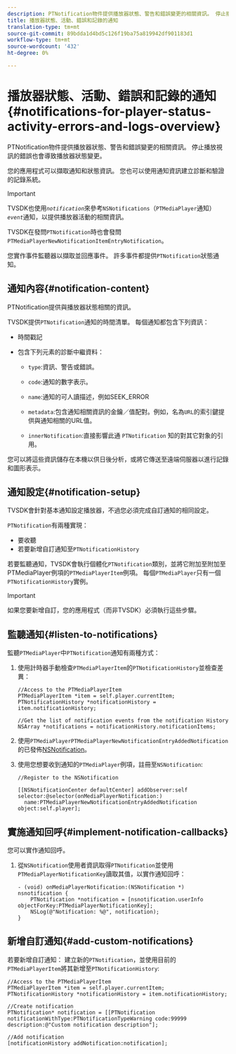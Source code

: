 ```yaml
---
description: PTNotification物件提供播放器狀態、警告和錯誤變更的相關資訊。 停止播放視訊的錯誤也會導致播放器狀態變更。
title: 播放器狀態、活動、錯誤和記錄的通知
translation-type: tm+mt
source-git-commit: 89bdda1d4bd5c126f19ba75a819942df901183d1
workflow-type: tm+mt
source-wordcount: '432'
ht-degree: 0%

---
```



# 播放器狀態、活動、錯誤和記錄的通知{#notifications-for-player-status-activity-errors-and-logs-overview}

PTNotification物件提供播放器狀態、警告和錯誤變更的相關資訊。 停止播放視訊的錯誤也會導致播放器狀態變更。

您的應用程式可以擷取通知和狀態資訊。 您也可以使用通知資訊建立診斷和驗證的記錄系統。

>[!IMPORTANT]
>
>TVSDK也使用&#x200B;*`notification`*&#x200B;來參考`NSNotifications`（`PTMediaPlayer`通知）*`event`*&#x200B;通知，以提供播放器活動的相關資訊。

TVSDK在發問`PTNotification`時也會發問`PTMediaPlayerNewNotificationItemEntryNotification`。

您實作事件監聽器以擷取並回應事件。 許多事件都提供`PTNotification`狀態通知。

## 通知內容{#notification-content}

PTNotification提供與播放器狀態相關的資訊。

TVSDK提供`PTNotification`通知的時間清單。 每個通知都包含下列資訊：

* 時間戳記
* 包含下列元素的診斷中繼資料：

   * `type`:資訊、警告或錯誤。
   * `code`:通知的數字表示。
   * `name`:通知的可人讀描述，例如SEEK_ERROR
   * `metadata`:包含通知相關資訊的金鑰／值配對。例如，名為`URL`的索引鍵提供與通知相關的URL值。

   * `innerNotification`:直接影響此通 `PTNotification` 知的對其它對象的引用。

您可以將這些資訊儲存在本機以供日後分析，或將它傳送至遠端伺服器以進行記錄和圖形表示。

## 通知設定{#notification-setup}

TVSDK會針對基本通知設定播放器，不過您必須完成自訂通知的相同設定。

`PTNotification`有兩種實現：

* 要收聽
* 若要新增自訂通知至`PTNotificationHistory`

若要監聽通知，TVSDK會執行個體化`PTNotification`類別，並將它附加至附加至PTMediaPlayer例項的`PTMediaPlayerItem`例項。 每個`PTMediaPlayer`只有一個`PTNotificationHistory`實例。

>[!IMPORTANT]
>
>如果您要新增自訂，您的應用程式（而非TVSDK）必須執行這些步驟。

## 監聽通知{#listen-to-notifications}

監聽`PTMediaPlayer`中`PTNotification`通知有兩種方式：

1. 使用計時器手動檢查`PTMediaPlayerItem`的`PTNotificationHistory`並檢查差異：

   ```
   //Access to the PTMediaPlayerItem  
   PTMediaPlayerItem *item = self.player.currentItem; 
   PTNotificationHistory *notificationHistory = item.notificationHistory; 
   
   //Get the list of notification events from the notification History  
   NSArray *notifications = notificationHistory.notificationItems;
   ```

1. 使用`PTMediaPlayerPTMediaPlayerNewNotificationEntryAddedNotification`的已發佈[NSNotification](https://developer.apple.com/library/mac/%23documentation/Cocoa/Reference/Foundation/Classes/NSNotification_Class/Reference/Reference.html)。
1. 使用您想要收到通知的`PTMediaPlayer`例項，註冊至`NSNotification`:

   ```
   //Register to the NSNotification 
   
   [[NSNotificationCenter defaultCenter] addObserver:self selector:@selector(onMediaPlayerNotification:)  
     name:PTMediaPlayerNewNotificationEntryAddedNotification object:self.player];
   ```

## 實施通知回呼{#implement-notification-callbacks}

您可以實作通知回呼。

1. 從`NSNotification`使用者資訊取得`PTNotification`並使用`PTMediaPlayerNotificationKey`讀取其值，以實作通知回呼：

   ```
   - (void) onMediaPlayerNotification:(NSNotification *) nsnotification { 
       PTNotification *notification = [nsnotification.userInfo objectForKey:PTMediaPlayerNotificationKey]; 
       NSLog(@"Notification: %@", notification); 
   }
   ```

## 新增自訂通知{#add-custom-notifications}

若要新增自訂通知：
建立新的`PTNotification`，並使用目前的`PTMediaPlayerItem`將其新增至`PTNotificationHistory`:

```
//Access to the PTMediaPlayerItem  
PTMediaPlayerItem *item = self.player.currentItem; 
PTNotificationHistory *notificationHistory = item.notificationHistory; 
 
//Create notification 
PTNotification* notification = [[PTNotification notificationWithType:PTNotificationTypeWarning code:99999 description:@"Custom notification description"]; 
 
//Add notification 
[notificationHistory addNotification:notification];
```
